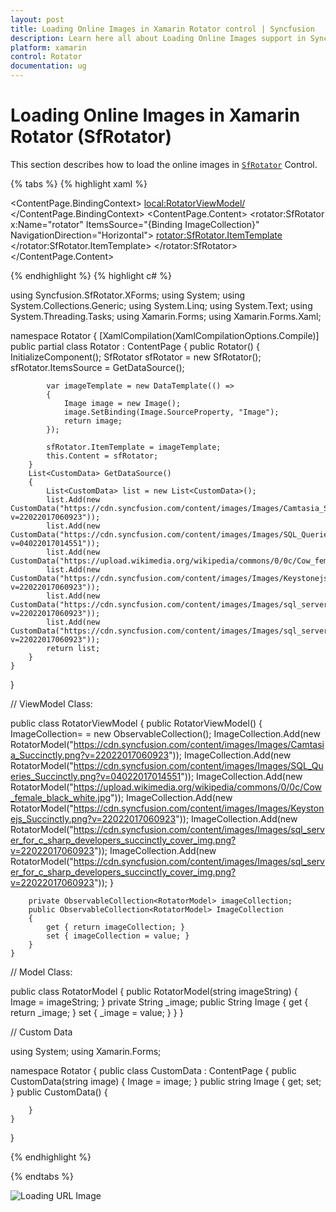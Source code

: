 ```yaml
---
layout: post
title: Loading Online Images in Xamarin Rotator control | Syncfusion
description: Learn here all about Loading Online Images support in Syncfusion Xamarin Rotator (SfRotator) control and more.
platform: xamarin 
control: Rotator 
documentation: ug
---
```


# Loading Online Images in Xamarin Rotator (SfRotator)

This section describes how to load the online images in [`SfRotator`](https://help.syncfusion.com/cr/xamarin/Syncfusion.SfRotator.XForms.SfRotator.html) Control.

{% tabs %}
{% highlight xaml %}
<?xml version="1.0" encoding="utf-8" ?>
<ContentPage xmlns="http://xamarin.com/schemas/2014/forms"
             xmlns:x="http://schemas.microsoft.com/winfx/2009/xaml"
             xmlns:local="clr-namespace:Rotator"
             xmlns:rotator="clr-namespace:Syncfusion.SfRotator.XForms;assembly=Syncfusion.SfRotator.XForms"
             x:Class="Rotator.MainPage">
    <ContentPage.BindingContext>
        <local:RotatorViewModel/>
    </ContentPage.BindingContext>
    <ContentPage.Content>
        <StackLayout>
            <rotator:SfRotator x:Name="rotator" 
                        ItemsSource="{Binding ImageCollection}" 
                        NavigationDirection="Horizontal">
                <rotator:SfRotator.ItemTemplate>
                    <DataTemplate>
                        <StackLayout >
                            <Image Source="{Binding Image}" HeightRequest="250"/>
                        </StackLayout>
                    </DataTemplate>
                </rotator:SfRotator.ItemTemplate>
            </rotator:SfRotator>
        </StackLayout>
    </ContentPage.Content>
</ContentPage>

{% endhighlight %}
{% highlight c# %}

using Syncfusion.SfRotator.XForms;
using System;
using System.Collections.Generic;
using System.Linq;
using System.Text;
using System.Threading.Tasks;
using Xamarin.Forms;
using Xamarin.Forms.Xaml;

namespace Rotator
{
    [XamlCompilation(XamlCompilationOptions.Compile)]
    public partial class Rotator : ContentPage
    {
        public Rotator()
        {
            InitializeComponent();
            SfRotator sfRotator = new SfRotator();
            sfRotator.ItemsSource = GetDataSource();

            var imageTemplate = new DataTemplate(() =>
            {
                Image image = new Image();
                image.SetBinding(Image.SourceProperty, "Image");
                return image;
            });

            sfRotator.ItemTemplate = imageTemplate;
            this.Content = sfRotator;
        }
        List<CustomData> GetDataSource()
        {
            List<CustomData> list = new List<CustomData>();
            list.Add(new CustomData("https://cdn.syncfusion.com/content/images/Images/Camtasia_Succinctly.png?v=22022017060923"));
            list.Add(new CustomData("https://cdn.syncfusion.com/content/images/Images/SQL_Queries_Succinctly.png?v=04022017014551"));
            list.Add(new CustomData("https://upload.wikimedia.org/wikipedia/commons/0/0c/Cow_female_black_white.jpg"));
            list.Add(new CustomData("https://cdn.syncfusion.com/content/images/Images/Keystonejs_Succinctly.png?v=22022017060923"));
            list.Add(new CustomData("https://cdn.syncfusion.com/content/images/Images/sql_server_for_c_sharp_developers_succinctly_cover_img.png?v=22022017060923"));
            list.Add(new CustomData("https://cdn.syncfusion.com/content/images/Images/sql_server_for_c_sharp_developers_succinctly_cover_img.png?v=22022017060923"));
            return list;
        }
    }
}


// ViewModel Class:

public class RotatorViewModel
    {
        public RotatorViewModel()
        {
            ImageCollection= = new ObservableCollection<RotatorModel>();
            ImageCollection.Add(new RotatorModel("https://cdn.syncfusion.com/content/images/Images/Camtasia_Succinctly.png?v=22022017060923"));
            ImageCollection.Add(new RotatorModel("https://cdn.syncfusion.com/content/images/Images/SQL_Queries_Succinctly.png?v=04022017014551"));
            ImageCollection.Add(new RotatorModel("https://upload.wikimedia.org/wikipedia/commons/0/0c/Cow_female_black_white.jpg"));
            ImageCollection.Add(new RotatorModel("https://cdn.syncfusion.com/content/images/Images/Keystonejs_Succinctly.png?v=22022017060923"));
            ImageCollection.Add(new RotatorModel("https://cdn.syncfusion.com/content/images/Images/sql_server_for_c_sharp_developers_succinctly_cover_img.png?v=22022017060923"));
            ImageCollection.Add(new RotatorModel("https://cdn.syncfusion.com/content/images/Images/sql_server_for_c_sharp_developers_succinctly_cover_img.png?v=22022017060923"));
        }

        private ObservableCollection<RotatorModel> imageCollection;
        public ObservableCollection<RotatorModel> ImageCollection
        {
            get { return imageCollection; }
            set { imageCollection = value; }
        }
    }

// Model Class:

  public class RotatorModel
    {
        public RotatorModel(string imageString)
        {
            Image = imageString;
        }
        private String _image;
        public String Image
        {
            get { return _image; }
            set { _image = value; }
        }
    }

// Custom Data 

using System;
using Xamarin.Forms;

namespace Rotator
{
    public class CustomData : ContentPage
    {
        public CustomData(string image)
        {
            Image = image;
        }
        public string Image
        {
            get;
            set;
        }
        public CustomData()
        {

        }
    }
}

{% endhighlight %}

{% endtabs %}

![Loading URL Image](images/URLImage.png)
